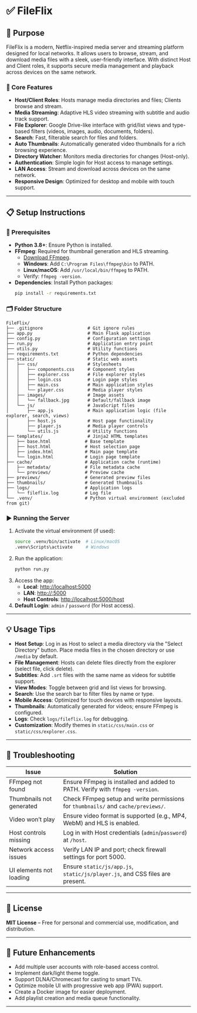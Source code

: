 # ✅ FileFlix

## 🎯 Purpose

FileFlix is a modern, Netflix-inspired media server and streaming platform designed for local networks. It allows users to browse, stream, and download media files with a sleek, user-friendly interface. With distinct Host and Client roles, it supports secure media management and playback across devices on the same network.

### 🚀 Core Features
- **Host/Client Roles**: Hosts manage media directories and files; Clients browse and stream.
- **Media Streaming**: Adaptive HLS video streaming with subtitle and audio track support.
- **File Explorer**: Google Drive-like interface with grid/list views and type-based filters (videos, images, audio, documents, folders).
- **Search**: Fast, filterable search for files and folders.
- **Auto Thumbnails**: Automatically generated video thumbnails for a rich browsing experience.
- **Directory Watcher**: Monitors media directories for changes (Host-only).
- **Authentication**: Simple login for Host access to manage settings.
- **LAN Access**: Stream and download across devices on the same network.
- **Responsive Design**: Optimized for desktop and mobile with touch support.

---

## 📋 Setup Instructions

### 🔧 Prerequisites
- **Python 3.8+**: Ensure Python is installed.
- **FFmpeg**: Required for thumbnail generation and HLS streaming.
  - [Download FFmpeg](https://ffmpeg.org/download.html).
  - **Windows**: Add `C:\Program Files\ffmpeg\bin` to PATH.
  - **Linux/macOS**: Add `/usr/local/bin/ffmpeg` to PATH.
  - Verify: `ffmpeg -version`.
- **Dependencies**: Install Python packages:
  ```bash
  pip install -r requirements.txt
  ```

### 🗂️ Folder Structure
```
FileFlix/
├── .gitignore                 # Git ignore rules
├── app.py                     # Main Flask application
├── config.py                  # Configuration settings
├── run.py                     # Application entry point
├── utils.py                   # Utility functions
├── requirements.txt           # Python dependencies
├── static/                    # Static web assets
│   ├── css/                   # Stylesheets
│   │   ├── components.css     # Component styles
│   │   ├── explorer.css       # File explorer styles
│   │   ├── login.css          # Login page styles
│   │   ├── main.css           # Main application styles
│   │   └── player.css         # Media player styles
│   ├── images/                # Image assets
│   │   └── fallback.jpg       # Default/fallback image
│   └── js/                    # JavaScript files
│       ├── app.js             # Main application logic (file explorer, search, views)
│       ├── host.js            # Host page functionality
│       ├── player.js          # Media player controls
│       └── utils.js           # Utility functions
├── templates/                 # Jinja2 HTML templates
│   ├── base.html             # Base template
│   ├── host.html             # Host selection page
│   ├── index.html            # Main page template
│   └── login.html            # Login page template
├── cache/                    # Application cache (runtime)
│   ├── metadata/             # File metadata cache
│   └── previews/             # Preview cache
├── previews/                 # Generated preview files
├── thumbnails/               # Generated thumbnails
├── logs/                     # Application logs
│   └── fileflix.log          # Log file
└── .venv/                    # Python virtual environment (excluded from git)
```

### ▶️ Running the Server
1. Activate the virtual environment (if used):
   ```bash
   source .venv/bin/activate  # Linux/macOS
   .venv\Scripts\activate     # Windows
   ```
2. Run the application:
   ```bash
   python run.py
   ```
3. Access the app:
   - **Local**: [http://localhost:5000](http://localhost:5000)
   - **LAN**: [http://<your-ip>:5000](http://<your-ip>:5000)
   - **Host Controls**: [http://localhost:5000/host](http://localhost:5000/host)
4. **Default Login**: `admin` / `password` (for Host access).

---

## 💡 Usage Tips
- **Host Setup**: Log in as Host to select a media directory via the "Select Directory" button. Place media files in the chosen directory or use `/media` by default.
- **File Management**: Hosts can delete files directly from the explorer (select file, click delete).
- **Subtitles**: Add `.srt` files with the same name as videos for subtitle support.
- **View Modes**: Toggle between grid and list views for browsing.
- **Search**: Use the search bar to filter files by name or type.
- **Mobile Access**: Optimized for touch devices with responsive layouts.
- **Thumbnails**: Automatically generated for videos; ensure FFmpeg is configured.
- **Logs**: Check `logs/fileflix.log` for debugging.
- **Customization**: Modify themes in `static/css/main.css` or `static/css/explorer.css`.

---

## 🧰 Troubleshooting
| Issue                          | Solution                                                                 |
|--------------------------------|--------------------------------------------------------------------------|
| FFmpeg not found               | Ensure FFmpeg is installed and added to PATH. Verify with `ffmpeg -version`. |
| Thumbnails not generated       | Check FFmpeg setup and write permissions for `thumbnails/` and `cache/previews/`. |
| Video won’t play               | Ensure video format is supported (e.g., MP4, WebM) and HLS is enabled.    |
| Host controls missing          | Log in with Host credentials (`admin`/`password`) at `/host`.            |
| Network access issues          | Verify LAN IP and port; check firewall settings for port 5000.           |
| UI elements not loading        | Ensure `static/js/app.js`, `static/js/player.js`, and CSS files are present. |

---

## 📜 License
**MIT License** – Free for personal and commercial use, modification, and distribution.

---

## 🚀 Future Enhancements
- Add multiple user accounts with role-based access control.
- Implement dark/light theme toggle.
- Support DLNA/Chromecast for casting to smart TVs.
- Optimize mobile UI with progressive web app (PWA) support.
- Create a Docker image for easier deployment.
- Add playlist creation and media queue functionality.

---